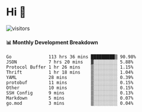# Hi 👋
 
![visitors](https://visitor-badge.glitch.me/badge?page_id=sorcererxw.sorcererx)

#### 📊 Monthly Development Breakdown

<!--START_SECTION:waka-->
```text
Go              113 hrs 36 mins █████████▒ 90.98%
JSON            7 hrs 20 mins   ▓░░░░░░░░░ 5.88%
Protocol Buffer 1 hr 26 mins    ▒░░░░░░░░░ 1.15%
Thrift          1 hr 18 mins    ▒░░░░░░░░░ 1.04%
YAML            28 mins         ▒░░░░░░░░░ 0.39%
protobuf        11 mins         ▒░░░░░░░░░ 0.15%
Other           10 mins         ▒░░░░░░░░░ 0.15%
SSH Config      9 mins          ▒░░░░░░░░░ 0.13%
Markdown        5 mins          ▒░░░░░░░░░ 0.07%
go.mod          3 mins          ▒░░░░░░░░░ 0.04%
```
<!--END_SECTION:waka-->
